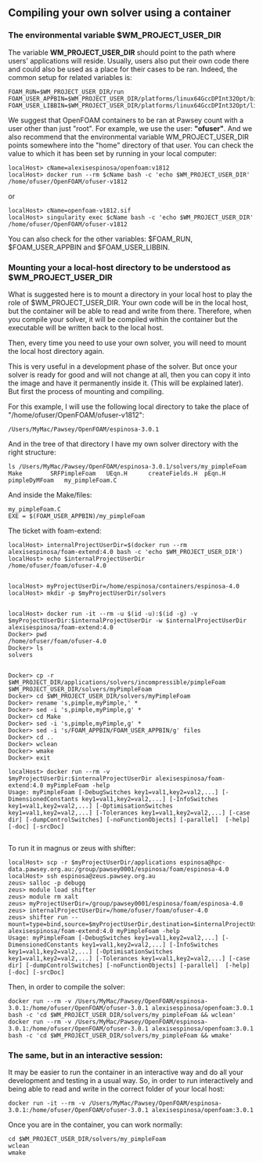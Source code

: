 ## Compiling your own solver using a container

### The environmental variable **$WM\_PROJECT\_USER\_DIR**

The variable **WM\_PROJECT\_USER\_DIR** should point to the path where users' applications
will reside. Usually, users also put their own code there and could also be used as a place for their
cases to be ran. Indeed, the common setup for related variables is:

```
FOAM_RUN=$WM_PROJECT_USER_DIR/run
FOAM_USER_APPBIN=$WM_PROJECT_USER_DIR/platforms/linux64GccDPInt32Opt/bin
FOAM_USER_LIBBIN=$WM_PROJECT_USER_DIR/platforms/linux64GccDPInt32Opt/lib
```

We suggest that OpenFOAM containers to be ran at Pawsey count with a user other than just "root". For example, we use the user: **"ofuser"**. And we also recommend that the environmental variable WM\_PROJECT\_USER\_DIR points somewhere into the "home" directory of that user. You can check the value to which it has been set by running in your local computer:

```
localHost> cName=alexisespinosa/openfoam:v1812
localHost> docker run --rm $cName bash -c 'echo $WM_PROJECT_USER_DIR'
/home/ofuser/OpenFOAM/ofuser-v1812
```
or

```
localHost> cName=openfoam-v1812.sif
localHost> singularity exec $cName bash -c 'echo $WM_PROJECT_USER_DIR'
/home/ofuser/OpenFOAM/ofuser-v1812
```

You can also check for the other variables: $FOAM\_RUN, $FOAM\_USER\_APPBIN and $FOAM\_USER\_LIBBIN.

### Mounting your a local-host directory to be understood as $WM_PROJECT_USER_DIR

What is suggested here is to mount a directory in your local host to play the role of $WM_PROJECT_USER_DIR.
Your own code will be in the local host, but the container will be able to read and write from there.
Therefore, when you compile your solver, it will be compiled within the container but the executable will be
written back to the local host.

Then, every time you need to use your own solver, you will need to mount the local host directory again.

This is very useful in a development phase of the solver. But once your solver is ready for good and will not change
at all, then you can copy it into the image and have it permanently inside it. (This will be explained later). But first
the process of mounting and compiling.

For this example, I will use the following local directory to take the place of "/home/ofuser/OpenFOAM/ofuser-v1812":
```
/Users/MyMac/Pawsey/OpenFOAM/espinosa-3.0.1
```

And in the tree of that directory I have my own solver directory with the right structure:

```
ls /Users/MyMac/Pawsey/OpenFOAM/espinosa-3.0.1/solvers/my_pimpleFoam
Make		SRFPimpleFoam	UEqn.H		createFields.H	pEqn.H		pimpleDyMFoam	my_pimpleFoam.C
```

And inside the Make/files:

```
my_pimpleFoam.C  
EXE = $(FOAM_USER_APPBIN)/my_pimpleFoam
```

The ticket with foam-extend:

```
localHost> internalProjectUserDir=$(docker run --rm alexisespinosa/foam-extend:4.0 bash -c 'echo $WM_PROJECT_USER_DIR')
localHost> echo $internalProjectUserDir
/home/ofuser/foam/ofuser-4.0


localHost> myProjectUserDir=/home/espinosa/containers/espinosa-4.0
localHost> mkdir -p $myProjectUserDir/solvers


localHost> docker run -it --rm -u $(id -u):$(id -g) -v $myProjectUserDir:$internalProjectUserDir -w $internalProjectUserDir alexisespinosa/foam-extend:4.0
Docker> pwd
/home/ofuser/foam/ofuser-4.0
Docker> ls
solvers 


Docker> cp -r $WM_PROJECT_DIR/applications/solvers/incompressible/pimpleFoam $WM_PROJECT_USER_DIR/solvers/myPimpleFoam
Docker> cd $WM_PROJECT_USER_DIR/solvers/myPimpleFoam
Docker> rename 's,pimple,myPimple,' *
Docker> sed -i 's,pimple,myPimple,g' *
Docker> cd Make
Docker> sed -i 's,pimple,myPimple,g' *
Docker> sed -i 's/FOAM_APPBIN/FOAM_USER_APPBIN/g' files
Docker> cd ..
Docker> wclean
Docker> wmake
Docker> exit

localHost> docker run --rm -v $myProjectUserDir:$internalProjectUserDir alexisespinosa/foam-extend:4.0 myPimpleFoam -help
Usage: myPimpleFoam [-DebugSwitches key1=val1,key2=val2,...] [-DimensionedConstants key1=val1,key2=val2,...] [-InfoSwitches key1=val1,key2=val2,...] [-OptimisationSwitches key1=val1,key2=val2,...] [-Tolerances key1=val1,key2=val2,...] [-case dir] [-dumpControlSwitches] [-noFunctionObjects] [-parallel]  [-help] [-doc] [-srcDoc]


```

To run it in magnus or zeus with shifter:

```
localHost> scp -r $myProjectUserDir/applications espinosa@hpc-data.pawsey.org.au:/group/pawsey0001/espinosa/foam/espinosa-4.0
localHost> ssh espinosa@zeus.pawsey.org.au
zeus> salloc -p debugq
zeus> module load shifter
zeus> module rm xalt
zeus> myProjectUserDir=/group/pawsey0001/espinosa/foam/espinosa-4.0
zeus> internalProjectUserDir=/home/ofuser/foam/ofuser-4.0
zeus> shifter run --mount=type=bind,source=$myProjectUserDir,destination=$internalProjectUserDir alexisespinosa/foam-extend:4.0 myPimpleFoam -help
Usage: myPimpleFoam [-DebugSwitches key1=val1,key2=val2,...] [-DimensionedConstants key1=val1,key2=val2,...] [-InfoSwitches key1=val1,key2=val2,...] [-OptimisationSwitches key1=val1,key2=val2,...] [-Tolerances key1=val1,key2=val2,...] [-case dir] [-dumpControlSwitches] [-noFunctionObjects] [-parallel]  [-help] [-doc] [-srcDoc]

```


Then, in order to compile the solver:

```
docker run --rm -v /Users/MyMac/Pawsey/OpenFOAM/espinosa-3.0.1:/home/ofuser/OpenFOAM/ofuser-3.0.1 alexisespinosa/openfoam:3.0.1 bash -c 'cd $WM_PROJECT_USER_DIR/solvers/my_pimpleFoam && wclean'
docker run --rm -v /Users/MyMac/Pawsey/OpenFOAM/espinosa-3.0.1:/home/ofuser/OpenFOAM/ofuser-3.0.1 alexisespinosa/openfoam:3.0.1 bash -c 'cd $WM_PROJECT_USER_DIR/solvers/my_pimpleFoam && wmake'
```

### The same, but in an interactive session:
It may be easier to run the container in an interactive way and do all your development and testing in a usual way.
So, in order to run interactively and being able to read and write in the correct folder of your local host:
```
docker run -it --rm -v /Users/MyMac/Pawsey/OpenFOAM/espinosa-3.0.1:/home/ofuser/OpenFOAM/ofuser-3.0.1 alexisespinosa/openfoam:3.0.1
```
Once you are in the container, you can work normally:
```
cd $WM_PROJECT_USER_DIR/solvers/my_pimpleFoam
wclean
wmake
```

